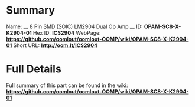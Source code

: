 
Summary
=================

Name: __ 8 Pin SMD (SOIC) LM2904 Dual Op Amp __
ID: __OPAM-SC8-X-K2904-01__
Hex ID: __ICS2904__
WebPage: __https://github.com/oomlout/oomlout-OOMP/wiki/OPAM-SC8-X-K2904-01__
Short URL: __http://oom.lt/ICS2904__

Full Details
==========================
Full summary of this part can be found in the wiki:   
__https://github.com/oomlout/oomlout-OOMP/wiki/OPAM-SC8-X-K2904-01__   

